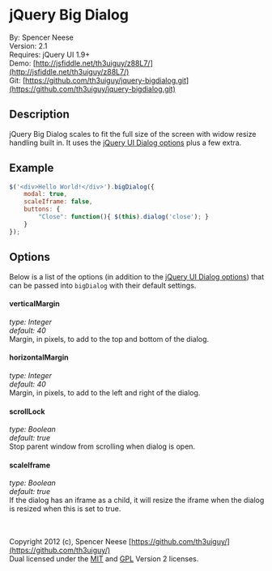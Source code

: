 jQuery Big Dialog
====================
By: Spencer Neese   
Version: 2.1   
Requires: jQuery UI 1.9+   
Demo: [http://jsfiddle.net/th3uiguy/z88L7/](http://jsfiddle.net/th3uiguy/z88L7/)   
Git: [https://github.com/th3uiguy/jquery-bigdialog.git](https://github.com/th3uiguy/jquery-bigdialog.git)   


Description
---------------------
jQuery Big Dialog scales to fit the full size of the screen with widow resize handling built in. It uses 
the [jQuery UI Dialog options](http://jqueryui.com/demos/dialog/#options) plus a few extra.





Example
---------------------
```js
$('<div>Hello World!</div>').bigDialog({
	modal: true,
	scaleIframe: false,
	buttons: {
		"Close": function(){ $(this).dialog('close'); }
	}
});
```




Options
---------------------
Below is a list of the options (in addition to the [jQuery UI Dialog options](http://jqueryui.com/demos/dialog/#options)) that can be passed into `bigDialog` with their default settings.

#### verticalMargin ####
*type: Integer*   
*default: 40*   
Margin, in pixels, to add to the top and bottom of the dialog.
	
#### horizontalMargin ####
*type: Integer*   
*default: 40*   
Margin, in pixels, to add to the left and right of the dialog.

#### scrollLock ####
*type: Boolean*   
*default: true*   
Stop parent window from scrolling when dialog is open.
	
#### scaleIframe ####
*type: Boolean*   
*default: true*   
If the dialog has an iframe as a child, it will resize the iframe when the dialog is resized when this is set to true.




<br /><br />
Copyright 2012 (c), Spencer Neese [https://github.com/th3uiguy/](https://github.com/th3uiguy/)   
Dual licensed under the 
[MIT](https://raw.github.com/th3uiguy/jquery-bigdialog/master/MIT-LICENSE.txt) and 
[GPL](https://raw.github.com/th3uiguy/jquery-bigdialog/master/GPL-LICENSE.txt) Version 2 licenses.   

